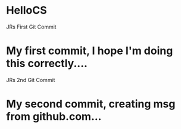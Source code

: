 # HelloCS
JRs First Git Commit
# My first commit, I hope I'm doing this correctly....
JRs 2nd Git Commit
# My second commit, creating msg from github.com...
